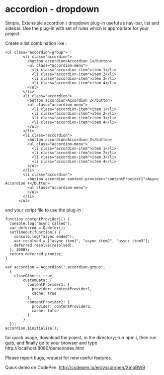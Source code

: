 # accordion - dropdown
Simple, Extensible accordion / dropdown plug-in useful as nav-bar, list and sidebar.
Use the plug-in with set of rules which is appropriate for your project.

Create a list combination like :

    <ul class="accordion-group">
            <li class="accordion">
              <button accordion>Accordion 1</button>
              <ul class="accordion-menu">
                <li class="accordion-item">item 1</li>
                <li class="accordion-item">item 2</li>
                <li class="accordion-item">item 3</li>
                <li class="accordion-item">item 4</li>
              </ul>
            </li>
            <li class="accordion">
              <button accordion>Accordion 2</button>
              <ul class="accordion-menu">
                <li class="accordion-item">item 1</li>
                <li class="accordion-item">item 2</li>
                <li class="accordion-item">item 3</li>
                <li class="accordion-item">item 4</li>
              </ul>
            </li>
            <li class="accordion">
              <button accordion>Accordion 3</button>
              <ul class="accordion-menu">
                <li class="accordion-item">item 1</li>
                <li class="accordion-item">item 2</li>
                <li class="accordion-item">item 3</li>
                <li class="accordion-item">item 4</li>
              </ul>
            </li>
            <li class="accordion">
              <button accordion content-provider="contentProvider1">Async Accordion 4</button>
              <ul class="accordion-menu">
              </ul>
            </li>
          </ul>
    
  and your script file to use the plug-in :
    
    function contentProvider1() {
      console.log("async called");
      var deferred = Q.defer();
      setTimeout(function() {
        console.log("async ended");
        var resolved = ["async item1", "async item2", "async item3"];
        deferred.resolve(resolved);
      }, 3000);
      return deferred.promise;
    }

    var accordion = Accordion(".accordion-group",
      {
        closeOthers: true,
            customData: {
              contentProvider1: {
                provider: contentProvider1,
                cache: true
              },
              contentProvider2: {
                provider: contentProvider2,
                cache: false
              }
            }
      });
    accordion.$initialize();
    

  for quick usage, download the poject, in the directory;
  run npm i, 
  then run gulp, 
  and finally go to your browser and type http://localhost:8080/demo/index.html

  Please report bugs, request for new useful features.

  Quick demo on CodePen: http://codepen.io/erdysson/pen/XmqBWB
